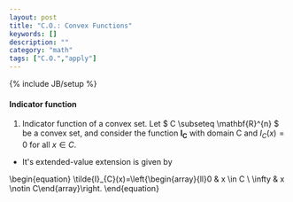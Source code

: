 ```yaml
---
layout: post
title: "C.O.: Convex Functions"
keywords: []
description: ""
category: "math" 
tags: ["C.O.","apply"]
---
```

{% include JB/setup %}


#### Indicator function
1. Indicator function of a convex set. Let $ C \subseteq \mathbf{R}^{n} $ be a
   convex set, and consider the function $\mathbf{I_C}$ with domain C and
   $I_C(x) = 0$ for all $x \in C$.
- It's extended-value extension is given by

\begin{equation}
\tilde{I}_{C}(x)=\left\{\begin{array}{ll}0 & x \in C \\ \infty & x \notin
C\end{array}\right.
\end{equation}
